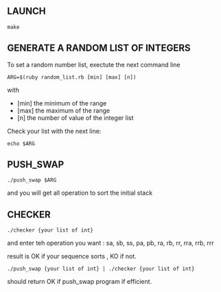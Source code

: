 

## LAUNCH

```
make
```

## GENERATE A RANDOM LIST OF INTEGERS

To set a random number list, exectute the next command line 

```
ARG=$(ruby random_list.rb [min] [max] [n])
```

with 
* [min] the minimum of the range
* [max] the maximum of the range
* [n] the number of value of the integer list

Check your list with the next line:

```
echo $ARG
```

## PUSH_SWAP

```
./push_swap $ARG
```
and you will get all operation to sort the initial stack

## CHECKER
```
./checker {your list of int}
```
and enter teh operation you want : sa, sb, ss, pa, pb, ra, rb, rr, rra, rrb, rrr

result is OK if your sequence sorts , KO if not.

```
./push_swap {your list of int} | ./checker {your list of int}
```
should return OK if push_swap program if efficient.